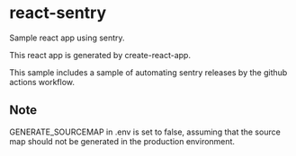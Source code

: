 # react-sentry

Sample react app using sentry.

This react app is generated by create-react-app.

This sample includes a sample of automating sentry releases by the github actions workflow.

## Note

GENERATE_SOURCEMAP in .env is set to false, assuming that the source map should not be generated in the production environment.
